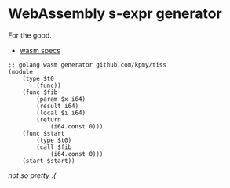 # WebAssembly s-expr generator

For the good.

* [wasm specs](https://github.com/WebAssembly/spec/blob/master/ml-proto/README.md)

```
;; golang wasm generator github.com/kpmy/tiss
(module
	(type $t0
		(func))
	(func $fib
		(param $x i64)
		(result i64)
		(local $i i64)
		(return
			(i64.const 0)))
	(func $start
		(type $t0)
		(call $fib
			(i64.const 0)))
	(start $start))
```

*not so pretty :(*
